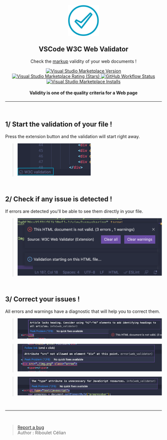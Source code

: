 <p align="center">
 <img width="100px" height="100px" src="https://raw.githubusercontent.com/celian-rib/vscode-webvalidation-extension/main/images/webvalidator.png" align="center" alt="GitHub Readme Stats" />
 <h2 align="center">VSCode W3C Web Validator</h2>
 <p align="center">Check the <a href="https://validator.w3.org/docs/help.html#validation_basics">markup<a/> validity of your web documents !</p>
</p>
<p align="center">
    <a href="https://marketplace.visualstudio.com/items?itemName=CelianRiboulet.webvalidator">
      <img alt="Visual Studio Marketplace Version" src="https://img.shields.io/visual-studio-marketplace/v/CelianRiboulet.webvalidator?style=for-the-badge">
    </a>
    <a href="https://marketplace.visualstudio.com/items?itemName=CelianRiboulet.webvalidator">
      <img alt="Visual Studio Marketplace Rating (Stars)" src="https://img.shields.io/visual-studio-marketplace/stars/CelianRiboulet.webvalidator?color=%23fadf93&style=for-the-badge">
    </a>
    <a href="https://github.com/celian-rib/vscode-webvalidation-extension/actions/workflows/main.yml">
      <img alt="GitHub Workflow Status" src="https://img.shields.io/github/actions/workflow/status/celian-rib/vscode-webvalidation-extension/main.yml?style=for-the-badge">
    </a>
    <a href="https://marketplace.visualstudio.com/items?itemName=CelianRiboulet.webvalidator">
      <img alt="Visual Studio Marketplace Installs" src="https://img.shields.io/visual-studio-marketplace/i/CelianRiboulet.webvalidator?color=%2365bad6&style=for-the-badge">
    </a>
    <h4 align="center">Validity is one of the quality criteria for a Web page</h4>
</p>

***
<br />

## 1/ Start the validation of your file !
Press the extension button and the validation will start right away.
>![](https://github.com/celian-rib/vscode-webvalidation-extension/blob/main/images/command-button.png?raw=true)

<br />

## 2/ Check if any issue is detected !
If errors are detected you'll be able to see them directly in your file.
>![](https://github.com/celian-rib/vscode-webvalidation-extension/blob/main/images/popup.png?raw=true)

<br />

## 3/ Correct your issues !
All errors and warnings have a diagnostic that will help you to correct them.
>![](https://github.com/celian-rib/vscode-webvalidation-extension/blob/main/images/diagnostic.png?raw=true)

>![](https://github.com/celian-rib/vscode-webvalidation-extension/blob/main/images/diagnostic2.png?raw=true)

>![](https://github.com/celian-rib/vscode-webvalidation-extension/blob/main/images/diagnostic3.png?raw=true)

<br />

***

<br />

> [Report a bug](https://github.com/celian-rib/vscode-webvalidation-extension/issues) <br />
> Author : Riboulet Célian
